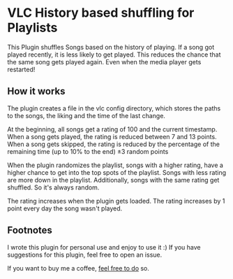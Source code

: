 
# VLC History based shuffling for Playlists

This Plugin shuffles Songs based on the history of playing.
If a song got played recently, it is less likely to get played.
This reduces the chance that the same song gets played again. Even when the media player gets restarted!

## How it works

The plugin creates a file in the vlc config directory, which stores the paths to the songs, the liking and the time of the last change.

At the beginning, all songs get a rating of 100 and the current timestamp.  
When a song gets played, the rating is reduced between 7 and 13 points.  
When a song gets skipped, the rating is reduced by the percentage of the remaining time (up to 10% to the end) ±3 random points

When the plugin randomizes the playlist, songs with a higher rating, have a higher chance to get into the top spots of the playlist.
Songs with less rating are more down in the playlist. Additionally, songs with the same rating get shuffled. So it's always random.

The rating increases when the plugin gets loaded. The rating increases by 1 point every day the song wasn't played.

## Footnotes

I wrote this plugin for personal use and enjoy to use it :)
If you have suggestions for this plugin, feel free to open an issue.  

If you want to buy me a coffee, [feel free to do](paypal.me/dreistein101) so.
